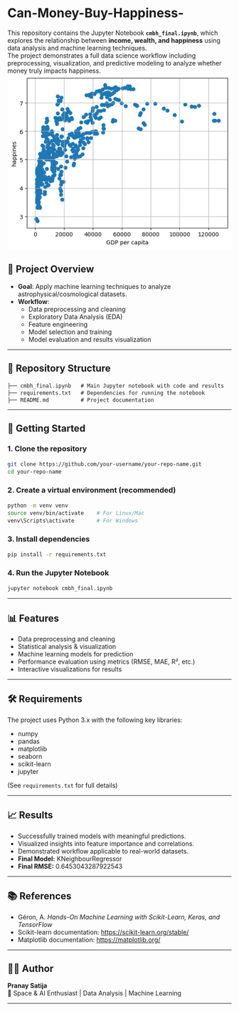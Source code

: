 # Can-Money-Buy-Happiness-
This repository contains the Jupyter Notebook **`cmbh_final.ipynb`**, which explores the relationship between **income, wealth, and happiness** using data analysis and machine learning techniques.  
The project demonstrates a full data science workflow including preprocessing, visualization, and predictive modeling to analyze whether money truly impacts happiness.
![img](https://github.com/ipranaysatija/Can-Money-Buy-Happiness-/blob/main/images/money%20%20vs%20happiness.png?raw=true)

## 📌 Project Overview

- **Goal**: Apply machine learning techniques to analyze astrophysical/cosmological datasets.  
- **Workflow**:
  - Data preprocessing and cleaning
  - Exploratory Data Analysis (EDA)
  - Feature engineering
  - Model selection and training
  - Model evaluation and results visualization  

---

## 📂 Repository Structure

```
├── cmbh_final.ipynb   # Main Jupyter notebook with code and results
├── requirements.txt   # Dependencies for running the notebook
├── README.md          # Project documentation
```

---

## 🚀 Getting Started

### 1. Clone the repository
```bash
git clone https://github.com/your-username/your-repo-name.git
cd your-repo-name
```

### 2. Create a virtual environment (recommended)
```bash
python -m venv venv
source venv/bin/activate    # For Linux/Mac
venv\Scripts\activate       # For Windows
```

### 3. Install dependencies
```bash
pip install -r requirements.txt
```

### 4. Run the Jupyter Notebook
```bash
jupyter notebook cmbh_final.ipynb
```

---

## 📊 Features

- Data preprocessing and cleaning
- Statistical analysis & visualization
- Machine learning models for prediction
- Performance evaluation using metrics (RMSE, MAE, R², etc.)
- Interactive visualizations for results

---

## 🛠️ Requirements

The project uses Python 3.x with the following key libraries:
- numpy  
- pandas  
- matplotlib  
- seaborn  
- scikit-learn  
- jupyter  

(See `requirements.txt` for full details)

---

## 📈 Results

- Successfully trained models with meaningful predictions.
- Visualized insights into feature importance and correlations.
- Demonstrated workflow applicable to real-world datasets.
- **Final Model:** KNeighbourRegressor
- **Final RMSE:** 0.6453043287922543

---

## 📚 References

- Géron, A. *Hands-On Machine Learning with Scikit-Learn, Keras, and TensorFlow*  
- Scikit-learn documentation: https://scikit-learn.org/stable/  
- Matplotlib documentation: https://matplotlib.org/  

---

## 👨‍💻 Author

**Pranay Satija**  
📌 Space & AI Enthusiast | Data Analysis | Machine Learning  

---